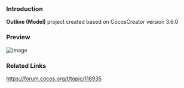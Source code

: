 ### Introduction
**Outline (Model)** project created based on CocosCreator version 3.6.0

### Preview
![image](../../../image/202206/2022062002.png)

### Related Links
https://forum.cocos.org/t/topic/118935